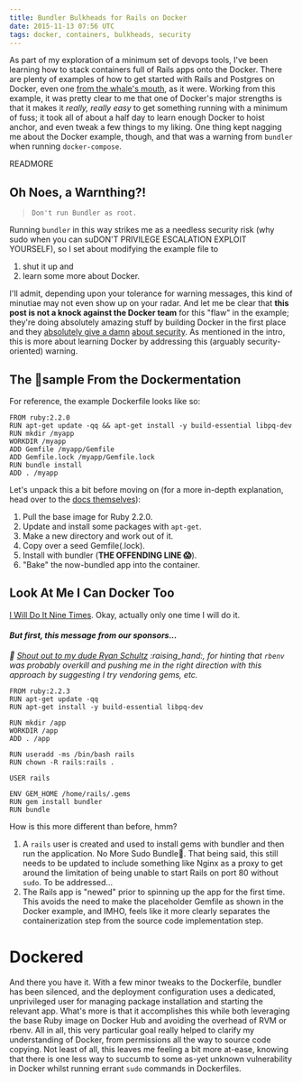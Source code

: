 ```yaml
---
title: Bundler Bulkheads for Rails on Docker
date: 2015-11-13 07:56 UTC
tags: docker, containers, bulkheads, security
---
```


As part of my exploration of a minimum set of devops tools, I've been learning
how to stack containers full of Rails apps onto the Docker.  There are plenty of
examples of how to get started with Rails and Postgres on Docker, even one [from
the whale's mouth](https://docs.docker.com/compose/rails/), as it were. Working
from this example, it was pretty clear to me that one of Docker's major
strengths is that it makes it _really, really easy_ to get something running
with a minimum of fuss; it took all of about a half day to learn enough Docker
to hoist anchor, and even tweak a few things to my liking. One thing kept
nagging me about the Docker example, though, and that was a warning from
`bundler` when running `docker-compose`.

READMORE

## Oh Noes, a Warnthing?!

> `Don't run Bundler as root.`

Running `bundler` in this way strikes me as a needless security risk (why sudo
when you can suDON'T PRIVILEGE ESCALATION EXPLOIT YOURSELF), so I set about
modifying the example file to

1. shut it up and
1. learn some more about Docker.

I'll admit, depending upon your tolerance for warning messages, this kind of
minutiae may not even show up on your radar. And let me be clear that **this
post is not a knock against the Docker team** for this "flaw" in the example;
they're doing absolutely amazing stuff by building Docker in the first place and
they [absolutely give a
damn](https://blog.docker.com/2015/05/understanding-docker-security-and-best-practices/)
[about security](https://github.com/docker/docker/issues/13490). As mentioned in
the intro, this is more about learning Docker by addressing this (arguably
security-oriented) warning.

## The :egg:sample From the Dockermentation

For reference, the example Dockerfile looks like so:

```docker
FROM ruby:2.2.0
RUN apt-get update -qq && apt-get install -y build-essential libpq-dev
RUN mkdir /myapp
WORKDIR /myapp
ADD Gemfile /myapp/Gemfile
ADD Gemfile.lock /myapp/Gemfile.lock
RUN bundle install
ADD . /myapp
```

Let's unpack this a bit before moving on (for a more in-depth explanation, head
over to the [docs themselves](https://docs.docker.com/compose/rails/)):

1. Pull the base image for Ruby 2.2.0.
1. Update and install some packages with `apt-get`.
1. Make a new directory and work out of it.
1. Copy over a seed Gemfile(.lock).
1. Install with bundler (**THE OFFENDING LINE :scream:**).
1. "Bake" the now-bundled app into the container.

## Look At Me I Can Docker Too

[I Will Do It Nine Times](https://youtu.be/ln5Ar5aHDYM?t=12s). Okay, actually
only one time I will do it.

#### *But first, this message from our sponsors...*

*:tada: [Shout out to my dude Ryan Schultz](http://ryands.org/) :raising\_hand:,
for hinting that `rbenv` was probably overkill and pushing me in the right
direction with this approach by suggesting I try vendoring gems, etc.*

```docker
FROM ruby:2.2.3
RUN apt-get update -qq
RUN apt-get install -y build-essential libpq-dev

RUN mkdir /app
WORKDIR /app
ADD . /app

RUN useradd -ms /bin/bash rails
RUN chown -R rails:rails .

USER rails

ENV GEM_HOME /home/rails/.gems
RUN gem install bundler
RUN bundle
```

How is this more different than before, hmm?

1. A `rails` user is created and used to install gems with bundler and then run
   the application. No More Sudo Bundle:no_good:. That being said, this still
   needs to be updated to include something like Nginx as a proxy to get around
   the limitation of being unable to start Rails on port 80 without `sudo`. To
   be addressed...
1. The Rails app is "newed" prior to spinning up the app for the first time.
   This avoids the need to make the placeholder Gemfile as shown in the Docker
   example, and IMHO, feels like it more clearly separates the containerization
   step from the source code implementation step.

# Dockered
And there you have it. With a few minor tweaks to the Dockerfile, bundler has
been silenced, and the deployment configuration uses a dedicated, unprivileged
user for managing package installation and starting the relevant app. What's
more is that it accomplishes this while both leveraging the base Ruby image on
Docker Hub and avoiding the overhead of RVM or rbenv. All in all, this very
particular goal really helped to clarify my understanding of Docker, from
permissions all the way to source code copying.  Not least of all, this leaves
me feeling a bit more at-ease, knowing that there is one less way to succumb to
some as-yet unknown vulnerability in Docker whilst running errant `sudo`
commands in Dockerfiles.

